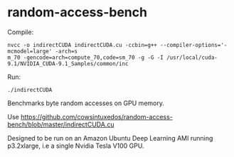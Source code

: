 # random-access-bench

Compile:
```
nvcc -o indirectCUDA indirectCUDA.cu -ccbin=g++ --compiler-options='-mcmodel=large' -arch=s
m_70 -gencode=arch=compute_70,code=sm_70 -g -G -I /usr/local/cuda-9.1/NVIDIA_CUDA-9.1_Samples/common/inc
```

Run:
```
./indirectCUDA
```

Benchmarks byte random accesses on GPU memory. 

Use https://github.com/cowsintuxedos/random-access-bench/blob/master/indirectCUDA.cu 

Designed to be run on an Amazon Ubuntu Deep Learning AMI running p3.2xlarge, i.e a single Nvidia Tesla V100 GPU.

